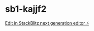 # sb1-kajjf2

[Edit in StackBlitz next generation editor ⚡️](https://stackblitz.com/~/github.com/xing12fei/sb1-kajjf2)